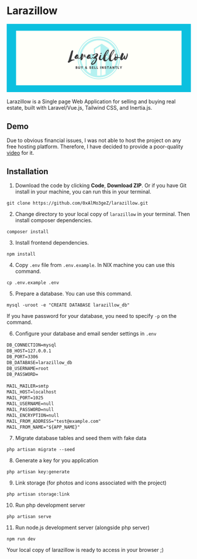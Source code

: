 # Larazillow

![](./larazillow.png)

Larazillow is a Single page Web Application for selling and buying real estate, built with Laravel/Vue.js, Tailwind CSS, and Inertia.js.

## Demo

Due to obvious financial issues, I was not able to host the project on any free hosting platform. Therefore, I have decided to provide a poor-quality [video](https://drive.google.com/file/d/15oe8j-NZ3A4gXTgtSUrqFF37Foh0wp4L/view?usp=sharing) for it.

## Installation

1. Download the code by clicking **Code**, **Download ZIP**. Or if you have Git install in your machine, you can run this in your terminal.

```
git clone https://github.com/0xAlMo3geZ/larazillow.git
```

2. Change directory to your local copy of `larazillow` in your terminal. Then install composer dependencies.

```
composer install
```

3. Install frontend dependencies.

```
npm install
```

4. Copy `.env` file from `.env.example`. In NIX machine you can use this command.

```
cp .env.example .env
```

5. Prepare a database. You can use this command.

```
mysql -uroot -e "CREATE DATABASE larazillow_db"
```

If you have password for your database, you need to specify `-p` on the command.

6. Configure your database and email sender settings in `.env`

```
DB_CONNECTION=mysql
DB_HOST=127.0.0.1
DB_PORT=3306
DB_DATABASE=larazillow_db
DB_USERNAME=root
DB_PASSWORD=

MAIL_MAILER=smtp
MAIL_HOST=localhost
MAIL_PORT=1025
MAIL_USERNAME=null
MAIL_PASSWORD=null
MAIL_ENCRYPTION=null
MAIL_FROM_ADDRESS="test@example.com"
MAIL_FROM_NAME="${APP_NAME}"
```

7. Migrate database tables and seed them with fake data

```
php artisan migrate --seed
```

8. Generate a key for you application

```
php artisan key:generate
```
9. Link storage (for photos and icons associated with the project)

```
php artisan storage:link
```

10. Run php development server

```
php artisan serve
```

11. Run node.js development server (alongside php server)

```
npm run dev
```

Your local copy of larazillow is ready to access in your browser ;)
